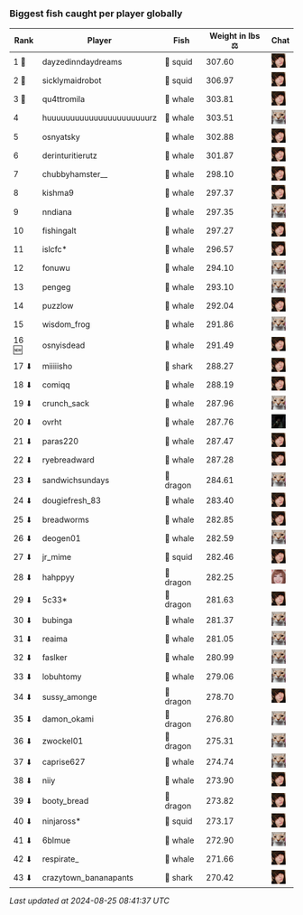 ### Biggest fish caught per player globally
| Rank | Player | Fish | Weight in lbs ⚖️ | Chat |
|------|--------|-----------|---------|-------|
| 1 🥇  | dayzedinndaydreams | 🦑 squid | 307.60 | ![breadworms](https://raw.githubusercontent.com/blableblup/gofish/main/images/players/breadworms.png) |
| 2 🥈  | sicklymaidrobot | 🦑 squid | 306.97 | ![breadworms](https://raw.githubusercontent.com/blableblup/gofish/main/images/players/breadworms.png) |
| 3 🥉  | qu4ttromila | 🐳 whale | 303.81 | ![breadworms](https://raw.githubusercontent.com/blableblup/gofish/main/images/players/breadworms.png) |
| 4  | huuuuuuuuuuuuuuuuuuuuuurz | 🐳 whale | 303.51 | ![psp1g](https://raw.githubusercontent.com/blableblup/gofish/main/images/players/psp1g.png) |
| 5  | osnyatsky | 🐳 whale | 302.88 | ![breadworms](https://raw.githubusercontent.com/blableblup/gofish/main/images/players/breadworms.png) |
| 6  | derinturitierutz | 🐳 whale | 301.87 | ![breadworms](https://raw.githubusercontent.com/blableblup/gofish/main/images/players/breadworms.png) |
| 7  | chubbyhamster__ | 🐳 whale | 298.10 | ![breadworms](https://raw.githubusercontent.com/blableblup/gofish/main/images/players/breadworms.png) |
| 8  | kishma9 | 🐳 whale | 297.37 | ![breadworms](https://raw.githubusercontent.com/blableblup/gofish/main/images/players/breadworms.png) |
| 9  | nndiana | 🐳 whale | 297.35 | ![psp1g](https://raw.githubusercontent.com/blableblup/gofish/main/images/players/psp1g.png) |
| 10  | fishingalt | 🐳 whale | 297.27 | ![breadworms](https://raw.githubusercontent.com/blableblup/gofish/main/images/players/breadworms.png) |
| 11  | islcfc* | 🐳 whale | 296.57 | ![breadworms](https://raw.githubusercontent.com/blableblup/gofish/main/images/players/breadworms.png) |
| 12  | fonuwu | 🐳 whale | 294.10 | ![psp1g](https://raw.githubusercontent.com/blableblup/gofish/main/images/players/psp1g.png) |
| 13  | pengeg | 🐳 whale | 293.10 | ![psp1g](https://raw.githubusercontent.com/blableblup/gofish/main/images/players/psp1g.png) |
| 14  | puzzlow | 🐳 whale | 292.04 | ![breadworms](https://raw.githubusercontent.com/blableblup/gofish/main/images/players/breadworms.png) |
| 15  | wisdom_frog | 🐳 whale | 291.86 | ![psp1g](https://raw.githubusercontent.com/blableblup/gofish/main/images/players/psp1g.png) |
| 16 🆕 | osnyisdead | 🐳 whale | 291.49 | ![breadworms](https://raw.githubusercontent.com/blableblup/gofish/main/images/players/breadworms.png) |
| 17 ⬇ | miiiiisho | 🦈 shark | 288.27 | ![breadworms](https://raw.githubusercontent.com/blableblup/gofish/main/images/players/breadworms.png) |
| 18 ⬇ | comiqq | 🐳 whale | 288.19 | ![breadworms](https://raw.githubusercontent.com/blableblup/gofish/main/images/players/breadworms.png) |
| 19 ⬇ | crunch_sack | 🐳 whale | 287.96 | ![psp1g](https://raw.githubusercontent.com/blableblup/gofish/main/images/players/psp1g.png) |
| 20 ⬇ | ovrht | 🐳 whale | 287.76 | ![ovrht](https://raw.githubusercontent.com/blableblup/gofish/main/images/players/ovrht.png) |
| 21 ⬇ | paras220 | 🐳 whale | 287.47 | ![breadworms](https://raw.githubusercontent.com/blableblup/gofish/main/images/players/breadworms.png) |
| 22 ⬇ | ryebreadward | 🐳 whale | 287.28 | ![breadworms](https://raw.githubusercontent.com/blableblup/gofish/main/images/players/breadworms.png) |
| 23 ⬇ | sandwichsundays | 🐉 dragon | 284.61 | ![psp1g](https://raw.githubusercontent.com/blableblup/gofish/main/images/players/psp1g.png) |
| 24 ⬇ | dougiefresh_83 | 🐳 whale | 283.40 | ![breadworms](https://raw.githubusercontent.com/blableblup/gofish/main/images/players/breadworms.png) |
| 25 ⬇ | breadworms | 🐳 whale | 282.85 | ![breadworms](https://raw.githubusercontent.com/blableblup/gofish/main/images/players/breadworms.png) |
| 26 ⬇ | deogen01 | 🐳 whale | 282.59 | ![psp1g](https://raw.githubusercontent.com/blableblup/gofish/main/images/players/psp1g.png) |
| 27 ⬇ | jr_mime | 🦑 squid | 282.46 | ![breadworms](https://raw.githubusercontent.com/blableblup/gofish/main/images/players/breadworms.png) |
| 28 ⬇ | hahppyy | 🐉 dragon | 282.25 | ![vaiastol](https://raw.githubusercontent.com/blableblup/gofish/main/images/players/vaiastol.png) |
| 29 ⬇ | 5c33* | 🐉 dragon | 281.63 | ![breadworms](https://raw.githubusercontent.com/blableblup/gofish/main/images/players/breadworms.png) |
| 30 ⬇ | bubinga | 🐳 whale | 281.37 | ![psp1g](https://raw.githubusercontent.com/blableblup/gofish/main/images/players/psp1g.png) |
| 31 ⬇ | reaima | 🐳 whale | 281.05 | ![psp1g](https://raw.githubusercontent.com/blableblup/gofish/main/images/players/psp1g.png) |
| 32 ⬇ | faslker | 🐳 whale | 280.99 | ![psp1g](https://raw.githubusercontent.com/blableblup/gofish/main/images/players/psp1g.png) |
| 33 ⬇ | lobuhtomy | 🐳 whale | 279.06 | ![psp1g](https://raw.githubusercontent.com/blableblup/gofish/main/images/players/psp1g.png) |
| 34 ⬇ | sussy_amonge | 🐉 dragon | 278.70 | ![breadworms](https://raw.githubusercontent.com/blableblup/gofish/main/images/players/breadworms.png) |
| 35 ⬇ | damon_okami | 🐉 dragon | 276.80 | ![psp1g](https://raw.githubusercontent.com/blableblup/gofish/main/images/players/psp1g.png) |
| 36 ⬇ | zwockel01 | 🐉 dragon | 275.31 | ![psp1g](https://raw.githubusercontent.com/blableblup/gofish/main/images/players/psp1g.png) |
| 37 ⬇ | caprise627 | 🐳 whale | 274.74 | ![psp1g](https://raw.githubusercontent.com/blableblup/gofish/main/images/players/psp1g.png) |
| 38 ⬇ | niiy | 🐳 whale | 273.90 | ![breadworms](https://raw.githubusercontent.com/blableblup/gofish/main/images/players/breadworms.png) |
| 39 ⬇ | booty_bread | 🐉 dragon | 273.82 | ![breadworms](https://raw.githubusercontent.com/blableblup/gofish/main/images/players/breadworms.png) |
| 40 ⬇ | ninjaross* | 🦑 squid | 273.17 | ![breadworms](https://raw.githubusercontent.com/blableblup/gofish/main/images/players/breadworms.png) |
| 41 ⬇ | 6blmue | 🐳 whale | 272.90 | ![psp1g](https://raw.githubusercontent.com/blableblup/gofish/main/images/players/psp1g.png) |
| 42 ⬇ | respirate_ | 🐳 whale | 271.66 | ![breadworms](https://raw.githubusercontent.com/blableblup/gofish/main/images/players/breadworms.png) |
| 43 ⬇ | crazytown_bananapants | 🦈 shark | 270.42 | ![breadworms](https://raw.githubusercontent.com/blableblup/gofish/main/images/players/breadworms.png) |

_Last updated at 2024-08-25 08:41:37 UTC_